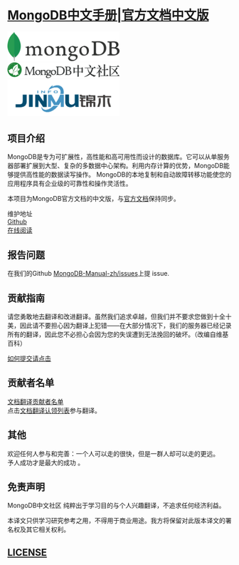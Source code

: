 #  [MongoDB中文手册|官方文档中文版](https://docs.mongoing.com/)



<img src="img/logo/MongoLogoBlack.png" width="50%" height="50%">
<img src="img/logo/mongoChina.png" width="50%" height="50%">
<img src="img/logo/jmlogo.png" width="50%" height="50%">




##  项目介绍 

MongoDB是专为可扩展性，高性能和高可用性而设计的数据库。它可以从单服务器部署扩展到大型、复杂的多数据中心架构。利用内存计算的优势，MongoDB能够提供高性能的数据读写操作。 MongoDB的本地复制和自动故障转移功能使您的应用程序具有企业级的可靠性和操作灵活性。  

本项目为MongoDB官方文档的中文版，与[官方文档](https://docs.mongodb.com/manual/)保持同步。  

维护地址  
[Github](https://github.com/mongodb-china/MongoDB-CN-Manual)  
[在线阅读](https://docs.mongoing.com/)  


## 报告问题  
在我们的Github [MongoDB-Manual-zh/issues](https://github.com/mongodb-china/MongoDB-CN-Manual/issues)上提 issue.    

## 贡献指南  
请您勇敢地去翻译和改进翻译。虽然我们追求卓越，但我们并不要求您做到十全十美，因此请不要担心因为翻译上犯错——在大部分情况下，我们的服务器已经记录所有的翻译，因此您不必担心会因为您的失误遭到无法挽回的破坏。（改编自维基百科）  

[如何提交请点击](https://github.com/mongodb-china/MongoDB-CN-Manual/blob/master/CONTRIBUTING.md)

## 贡献者名单

[文档翻译贡献者名单](https://github.com/mongodb-china/MongoDB-CN-Manual/blob/master/List-of-contributors.md)<br/>
点击[文档翻译认领列表](https://github.com/mongodb-china/MongoDB-CN-Manual/blob/master/Document-translation-claim-list.md)参与翻译。

## 其他
欢迎任何人参与和完善：一个人可以走的很快，但是一群人却可以走的更远。  
予人成功才是最大的成功 。

## 免责声明

MongoDB中文社区  纯粹出于学习目的与个人兴趣翻译，不追求任何经济利益。

本译文只供学习研究参考之用，不得用于商业用途。我方将保留对此版本译文的署名权及其它相关权利。

## [LICENSE](https://github.com/mongodb-china/MongoDB-CN-Manual/blob/master/LICENSE)
